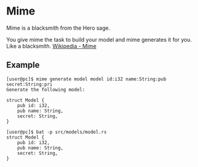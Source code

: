 # Mime
Mime is a blacksmith from the Hero sage.

You give mime the task to build your model and mime generates it for you. Like a blacksmith.
[Wikipedia - Mime](https://de.wikipedia.org/wiki/Mime_(Schmied))

## Example
```
[user@pc]$ mime generate model model id:i32 name:String:pub secret:String:pri
Generate the following model:

struct Model {
    pub id: i32,
    pub name: String,
    secret: String,
}
```

```
[user@pc]$ bat -p src/models/model.rs
struct Model {
    pub id: i32,
    pub name: String,
    secret: String,
}
```
